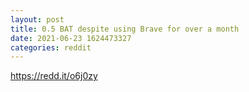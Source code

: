 ```yaml
--- 
layout: post 
title: 0.5 BAT despite using Brave for over a month 
date: 2021-06-23 1624473327 
categories: reddit 
--- 
```

https://redd.it/o6j0zy